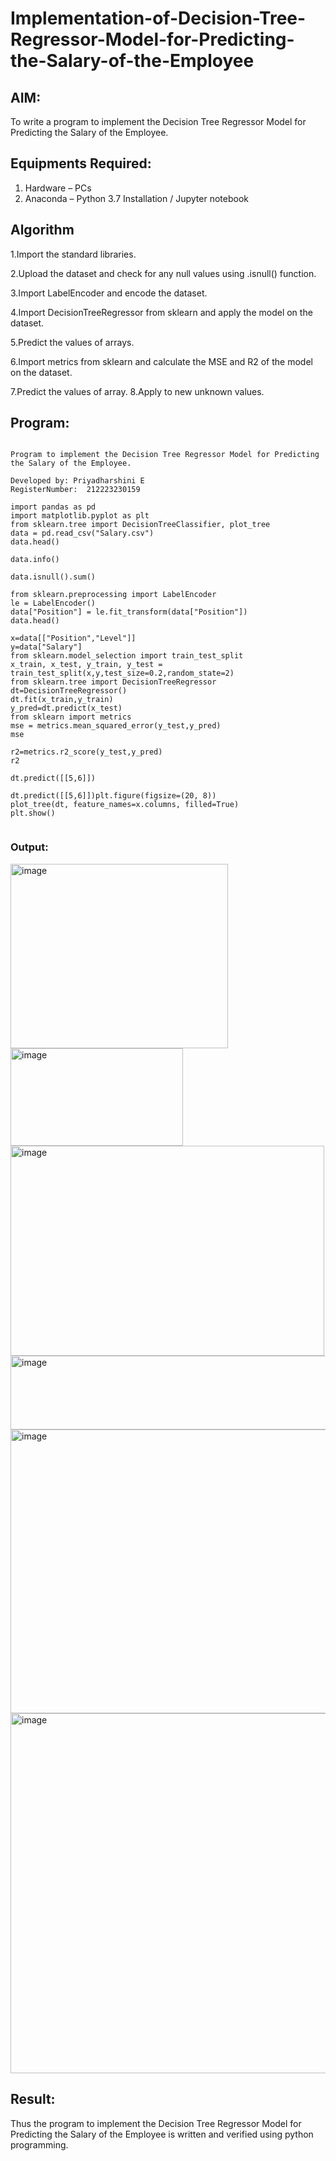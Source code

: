 # Implementation-of-Decision-Tree-Regressor-Model-for-Predicting-the-Salary-of-the-Employee

## AIM:
To write a program to implement the Decision Tree Regressor Model for Predicting the Salary of the Employee.

## Equipments Required:
1. Hardware – PCs
2. Anaconda – Python 3.7 Installation / Jupyter notebook

## Algorithm

1.Import the standard libraries.

2.Upload the dataset and check for any null values using .isnull() function.

3.Import LabelEncoder and encode the dataset.

4.Import DecisionTreeRegressor from sklearn and apply the model on the dataset.

5.Predict the values of arrays.

6.Import metrics from sklearn and calculate the MSE and R2 of the model on the dataset.

7.Predict the values of array. 8.Apply to new unknown values.


## Program:
```

Program to implement the Decision Tree Regressor Model for Predicting the Salary of the Employee.

Developed by: Priyadharshini E 
RegisterNumber:  212223230159

import pandas as pd
import matplotlib.pyplot as plt
from sklearn.tree import DecisionTreeClassifier, plot_tree
data = pd.read_csv("Salary.csv")
data.head()

data.info()

data.isnull().sum()

from sklearn.preprocessing import LabelEncoder
le = LabelEncoder()
data["Position"] = le.fit_transform(data["Position"])
data.head()

x=data[["Position","Level"]]
y=data["Salary"]
from sklearn.model_selection import train_test_split
x_train, x_test, y_train, y_test = train_test_split(x,y,test_size=0.2,random_state=2)
from sklearn.tree import DecisionTreeRegressor
dt=DecisionTreeRegressor()
dt.fit(x_train,y_train)
y_pred=dt.predict(x_test)
from sklearn import metrics
mse = metrics.mean_squared_error(y_test,y_pred)
mse

r2=metrics.r2_score(y_test,y_pred)
r2

dt.predict([[5,6]])

dt.predict([[5,6]])plt.figure(figsize=(20, 8))
plot_tree(dt, feature_names=x.columns, filled=True)
plt.show()


```



### Output:



<img width="348" height="295" alt="image" src="https://github.com/user-attachments/assets/a703e7d4-3f16-41c2-a2af-342d89771946" />


<img width="276" height="156" alt="image" src="https://github.com/user-attachments/assets/a2fbff28-3515-4a90-916f-e35f9fb95a42" />



<img width="502" height="336" alt="image" src="https://github.com/user-attachments/assets/43036478-84d2-4b56-abb8-2e6600bf52a1" />



<img width="530" height="118" alt="image" src="https://github.com/user-attachments/assets/2754ef2c-c0f8-4ecf-8abe-3f749b247715" />



<img width="1112" height="454" alt="image" src="https://github.com/user-attachments/assets/8aa2cddf-5e68-4099-a908-2fa4d15dca58" />



<img width="1082" height="576" alt="image" src="https://github.com/user-attachments/assets/c1763de4-28eb-40e7-800a-d3c34dbf14ad" />







## Result:
Thus the program to implement the Decision Tree Regressor Model for Predicting the Salary of the Employee is written and verified using python programming.
